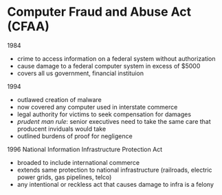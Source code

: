 # Computer Fraud and Abuse Act (CFAA)
1984

- crime to access information on a federal system without authorization
- cause damage to a federal computer system in excess of $5000
- covers all us government, financial instituion

1994
- outlawed creation of malware
- now covered any computer used in interstate commerce
- legal authority for victims to seek compensation for damages
- _prudent man rule_: senior executives need to take the same care that producent inviduals would take
- outlined burdens of proof for negligence

1996 National Information Infrastructure Protection Act
- broaded to include international commerce
- extends same protection to national infrastructure (railroads, electric power grids, gas pipelines, telco)
- any intentional or reckless act that causes damage to infra is a felony

